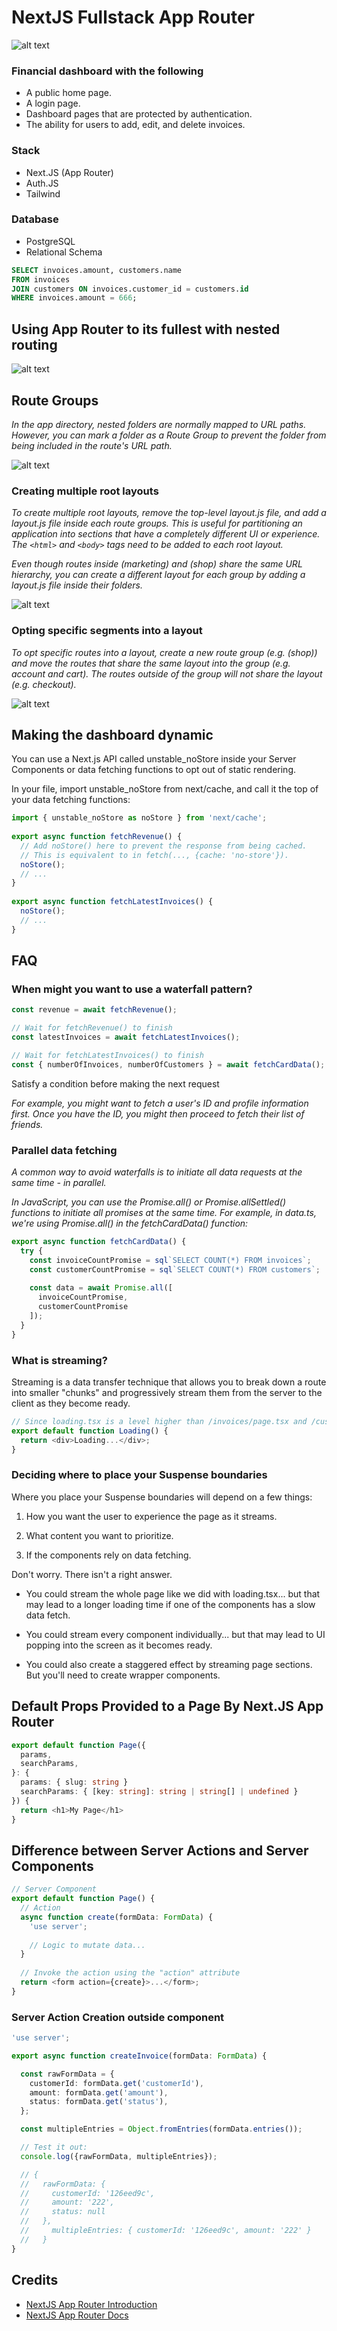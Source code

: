 # NextJS Fullstack App Router
![alt text](course-explainer.avif "Course Explainer")

### Financial dashboard with the following
- A public home page.
- A login page.
- Dashboard pages that are protected by authentication.
- The ability for users to add, edit, and delete invoices.

### Stack
- Next.JS (App Router)
- Auth.JS
- Tailwind

### Database
- PostgreSQL
- Relational Schema
```sql
SELECT invoices.amount, customers.name
FROM invoices
JOIN customers ON invoices.customer_id = customers.id
WHERE invoices.amount = 666;
```

## Using App Router to its fullest with nested routing
![alt text](nested-routing.avif "Nested routing")

## Route Groups
<i>In the app directory, nested folders are normally mapped to URL paths. However, you can mark a folder as a Route Group to prevent the folder from being included in the route's URL path.</i>

![alt text](route-group-organisation.png "Route Groups")

### Creating multiple root layouts
<i>To create multiple root layouts, remove the top-level layout.js file, and add a layout.js file inside each route groups. This is useful for partitioning an application into sections that have a completely different UI or experience. The `<html>` and `<body>` tags need to be added to each root layout.</i>

<i>Even though routes inside (marketing) and (shop) share the same URL hierarchy, you can create a different layout for each group by adding a layout.js file inside their folders.</i>

![alt text](route-group-multiple-root-layouts.png "Multiple root layout")

### Opting specific segments into a layout
<i>To opt specific routes into a layout, create a new route group (e.g. (shop)) and move the routes that share the same layout into the group (e.g. account and cart). The routes outside of the group will not share the layout (e.g. checkout).</i>

![alt text](route-group-opt-in-layouts.png "Opt In Layouts")

## Making the dashboard dynamic

You can use a Next.js API called unstable_noStore inside your Server Components or data fetching functions to opt out of static rendering.

In your file, import unstable_noStore from next/cache, and call it the top of your data fetching functions:

```typescript
import { unstable_noStore as noStore } from 'next/cache';
 
export async function fetchRevenue() {
  // Add noStore() here to prevent the response from being cached.
  // This is equivalent to in fetch(..., {cache: 'no-store'}).
  noStore();
  // ...
}
 
export async function fetchLatestInvoices() {
  noStore();
  // ...
}
```

## FAQ

### When might you want to use a waterfall pattern?

```typescript
const revenue = await fetchRevenue();

// Wait for fetchRevenue() to finish
const latestInvoices = await fetchLatestInvoices(); 

// Wait for fetchLatestInvoices() to finish
const { numberOfInvoices, numberOfCustomers } = await fetchCardData(); 
```

Satisfy a condition before making the next request

<i>For example, you might want to fetch a user's ID and profile information first. Once you have the ID, you might then proceed to fetch their list of friends.</i>

### Parallel data fetching
<i>A common way to avoid waterfalls is to initiate all data requests at the same time - in parallel.

In JavaScript, you can use the Promise.all() or Promise.allSettled() functions to initiate all promises at the same time. For example, in data.ts, we're using Promise.all() in the fetchCardData() function:</i>

```typescript
export async function fetchCardData() {
  try {
    const invoiceCountPromise = sql`SELECT COUNT(*) FROM invoices`;
    const customerCountPromise = sql`SELECT COUNT(*) FROM customers`;
 
    const data = await Promise.all([
      invoiceCountPromise,
      customerCountPromise
    ]);
  }
}
```

### What is streaming?

Streaming is a data transfer technique that allows you to break down a route into smaller "chunks" and progressively stream them from the server to the client as they become ready.

```typescript
// Since loading.tsx is a level higher than /invoices/page.tsx and /customers/page.tsx in the file system, it's also applied to those pages.
export default function Loading() {
  return <div>Loading...</div>;
}
```

### Deciding where to place your Suspense boundaries

Where you place your Suspense boundaries will depend on a few things:

1. How you want the user to experience the page as it streams.

2. What content you want to prioritize.

3. If the components rely on data fetching.


Don't worry. There isn't a right answer.

- You could stream the whole page like we did with loading.tsx... but that may lead to a longer loading time if one of the components has a slow data fetch.

- You could stream every component individually... but that may lead to UI popping into the screen as it becomes ready.

- You could also create a staggered effect by streaming page sections. But you'll need to create wrapper components.

## Default Props Provided to a Page By Next.JS App Router

```typescript
export default function Page({
  params,
  searchParams,
}: {
  params: { slug: string }
  searchParams: { [key: string]: string | string[] | undefined }
}) {
  return <h1>My Page</h1>
}
```

## Difference between Server Actions and Server Components

```typescript
// Server Component
export default function Page() {
  // Action
  async function create(formData: FormData) {
    'use server';
 
    // Logic to mutate data...
  }
 
  // Invoke the action using the "action" attribute
  return <form action={create}>...</form>;
}
```

### Server Action Creation outside component
```typescript
'use server';

export async function createInvoice(formData: FormData) {

  const rawFormData = {
    customerId: formData.get('customerId'),
    amount: formData.get('amount'),
    status: formData.get('status'),
  };

  const multipleEntries = Object.fromEntries(formData.entries());

  // Test it out:
  console.log({rawFormData, multipleEntries});

  // {
  //   rawFormData: {
  //     customerId: '126eed9c',
  //     amount: '222',
  //     status: null
  //   },
  //     multipleEntries: { customerId: '126eed9c', amount: '222' }
  //   }
}
```

## Credits
- [NextJS App Router Introduction](https://nextjs.org/learn)
- [NextJS App Router Docs](https://nextjs.org/docs)
